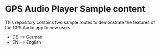 # GPS Audio Player Sample content

This repository contains two sample routes to demonstrate the features of the GPS Audio app to new users.
 * DE --> German
 * EN --> English
 